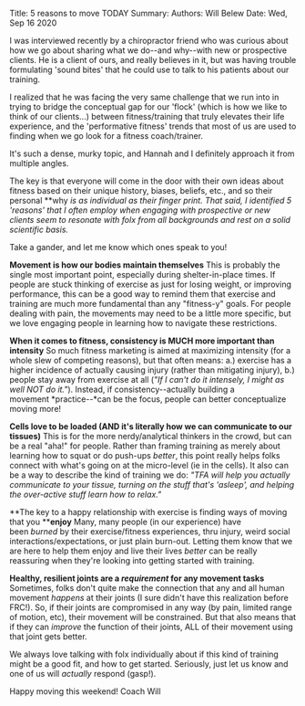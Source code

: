 Title:   5 reasons to move TODAY
Summary: 
Authors: Will Belew
Date:    Wed, Sep 16 2020
        

I was interviewed recently by a chiropractor friend who was curious about how we go about sharing what we do--and why--with new or prospective clients. He is a client of ours, and really believes in it, but was having trouble formulating 'sound bites' that he could use to talk to his patients about our training.

I realized that he was facing the very same challenge that we run into in trying to bridge the conceptual gap for our 'flock' (which is how we like to think of our clients...) between fitness/training that truly elevates their life experience, and the 'performative fitness' trends that most of us are used to finding when we go look for a fitness coach/trainer. 

It's such a dense, murky topic, and Hannah and I definitely approach it from multiple angles.

The key is that everyone will come in the door with their own ideas about fitness based on their unique history, biases, beliefs, etc., and so their personal **why **is as individual as their finger print. That said, I identified 5 'reasons' that I often employ when engaging with prospective or new clients seem to resonate with folx from all backgrounds *and* rest on a solid scientific basis*.*

Take a gander, and let me know which ones speak to you!

**Movement is how our bodies maintain themselves**
This is probably the single most important point, especially during shelter-in-place times. If people are stuck thinking of exercise as just for losing weight, or improving performance, this can be a good way to remind them that exercise and training are much more fundamental than any "fitness-y" goals. For people dealing with pain, the movements may need to be a little more specific, but we love engaging people in learning how to navigate these restrictions.

**When it comes to fitness, consistency is MUCH more important than intensity**
So much fitness marketing is aimed at maximizing intensity (for a whole slew of competing reasons), but that often means: a.) exercise has a higher incidence of actually causing injury (rather than mitigating injury), b.) people stay away from exercise at all (*"If I can't do it intensely, I might as well NOT do it."*). Instead, if consistency--actually building a movement *practice--*can be the focus, people can better conceptualize moving more!

**Cells love to be loaded (AND it's literally how we can communicate to our tissues)**
This is for the more nerdy/analytical thinkers in the crowd, but can be a real "aha!" for people. Rather than framing training as merely about learning how to squat or do push-ups *better*, this point really helps folks connect with what's going on at the micro-level (ie in the cells). It also can be a way to describe the kind of training we do: *"TFA will help you actually communicate to your tissue, turning on the stuff that's 'asleep', and helping the over-active stuff learn how to relax."*

**The key to a happy relationship with exercise is finding ways of moving that you ****enjoy**
Many, many people (in our experience) have been *burned* by their exercise/fitness experiences, thru injury, weird social interactions/expectations, or just plain burn-out. Letting them know that we are here to help them enjoy and live their lives *better* can be really reassuring when they're looking into getting started with training.

**Healthy, resilient joints are a *requirement* for any movement tasks**
Sometimes, folks don't quite make the connection that any and all human movement *happens* at their joints (I sure didn't have this realization before FRC!). So, if their joints are compromised in any way (by pain, limited range of motion, etc), their movement will be constrained. But that also means that if they can *improve* the function of their joints, ALL of their movement using that joint gets better.

We always love talking with folx individually about if this kind of training might be a good fit, and how to get started. Seriously, just let us know and one of us will *actually* respond (gasp!).

Happy moving this weekend!
Coach Will

